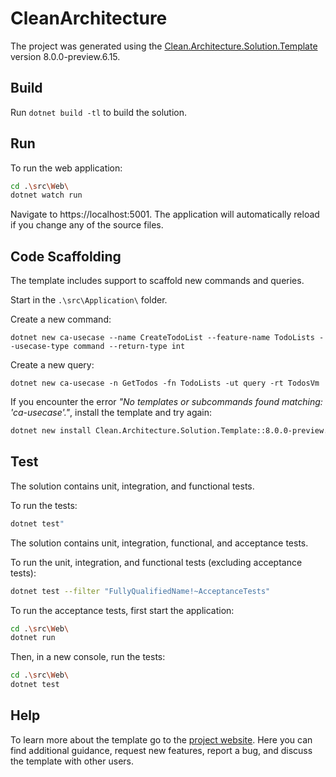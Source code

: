 ﻿# CleanArchitecture

The project was generated using the [Clean.Architecture.Solution.Template](https://github.com/jasontaylordev/CleanArchitecture) version 8.0.0-preview.6.15.

## Build

Run `dotnet build -tl` to build the solution.

## Run

To run the web application:

```bash
cd .\src\Web\
dotnet watch run
```

Navigate to https://localhost:5001. The application will automatically reload if you change any of the source files.

## Code Scaffolding

The template includes support to scaffold new commands and queries.

Start in the `.\src\Application\` folder.

Create a new command:

```
dotnet new ca-usecase --name CreateTodoList --feature-name TodoLists --usecase-type command --return-type int
```

Create a new query:

```
dotnet new ca-usecase -n GetTodos -fn TodoLists -ut query -rt TodosVm
```

If you encounter the error *"No templates or subcommands found matching: 'ca-usecase'."*, install the template and try again:

```bash
dotnet new install Clean.Architecture.Solution.Template::8.0.0-preview.6.15
```

## Test

<!--#if (UseApiOnly) -->
The solution contains unit, integration, and functional tests.

To run the tests:
```bash
dotnet test"
```
<!--#else -->
The solution contains unit, integration, functional, and acceptance tests.

To run the unit, integration, and functional tests (excluding acceptance tests):
```bash
dotnet test --filter "FullyQualifiedName!~AcceptanceTests"
```

To run the acceptance tests, first start the application:

```bash
cd .\src\Web\
dotnet run
```

Then, in a new console, run the tests:
```bash
cd .\src\Web\
dotnet test
```
<!--#endif -->

## Help
To learn more about the template go to the [project website](https://github.com/JasonTaylorDev/CleanArchitecture). Here you can find additional guidance, request new features, report a bug, and discuss the template with other users.